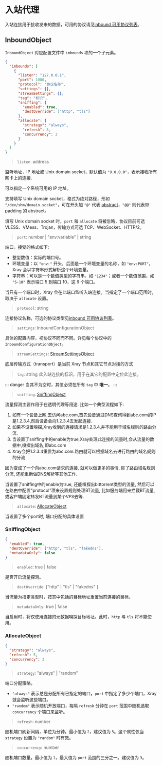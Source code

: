 # 入站代理

入站连接用于接收发来的数据，可用的协议请见[inbound 可用协议列表](../../inbound-protocols)。

## InboundObject

`InboundObject` 对应配置文件中 `inbounds` 项的一个子元素。

```json
{
  "inbounds": [
    {
      "listen": "127.0.0.1",
      "port": 1080,
      "protocol": "协议名称",
      "settings": {},
      "streamSettings": {},
      "tag": "标识",
      "sniffing": {
        "enabled": true,
        "destOverride": ["http", "tls"]
      },
      "allocate": {
        "strategy": "always",
        "refresh": 5,
        "concurrency": 3
      }
    }
  ]
}
```

>`listen`: address

监听地址，IP 地址或 Unix domain socket，默认值为 `"0.0.0.0"`，表示接收所有网卡上的连接.

可以指定一个系统可用的 IP 地址。

支持填写 Unix domain socket，格式为绝对路径，形如 `"/dev/shm/domain.socket"`，可在开头加 `"@"` 代表 [abstract](https://www.man7.org/linux/man-pages/man7/unix.7.html)，`"@@"` 则代表带 padding 的 abstract。

填写 Unix domain socket 时，`port` 和 `allocate` 将被忽略，协议目前可选 VLESS、VMess、Trojan，传输方式可选 TCP、WebSocket、HTTP/2。

>`port`: number | "env:variable" | string

端口。接受的格式如下:

- 整型数值：实际的端口号。
- 环境变量：以 `"env:"` 开头，后面是一个环境变量的名称，如 `"env:PORT"`。Xray 会以字符串形式解析这个环境变量。
- 字符串：可以是一个数值类型的字符串，如 `"1234"`；或者一个数值范围，如 `"5-10"` 表示端口 5 到端口 10，这 6 个端口。

当只有一个端口时，Xray 会在此端口监听入站连接。当指定了一个端口范围时，取决于 `allocate` 设置。

>`protocol`: string

连接协议名称，可选的协议类型见[inbound 可用协议列表](../../inbound-protocols)。

>`settings`: InboundConfigurationObject

具体的配置内容，视协议不同而不同。详见每个协议中的 `InboundConfigurationObject`。

>`streamSettings`: [StreamSettingsObject](../transport#streamsettingsobject)

底层传输方式（transport）是当前 Xray 节点和其它节点对接的方式

>`tag`: string
此入站连接的标识，用于在其它的配置中定位此连接。

::: danger
当其不为空时，其值必须在所有 `tag` 中 **唯一**。
:::

>`sniffing`: [SniffingObject](#sniffingobject)

流量探测主要作用于在透明代理等用途.
比如一个典型流程如下:
1. 如有一个设备上网,去访问abc.com,首先设备通过DNS查询得到abc.com的IP是1.2.3.4,然后设备会向1.2.3.4去发起连接.
2. 如果不设置嗅探,Xray收到的连接请求是1.2.3.4,并不能用于域名规则的路由分流.
3. 当设置了sniffing中的enable为true,Xray处理此连接的流量时,会从流量的数据中,嗅探出域名,即abc.com
4. Xray会把1.2.3.4重置为abc.com.路由就可以根据域名去进行路由的域名规则的分流

因为变成了一个向abc.com请求的连接, 就可以做更多的事情, 除了路由域名规则分流, 还能重新做DNS解析等其他工作.

当设置了sniffing中的enable为true, 还能嗅探出bittorrent类型的流量, 然后可以在路由中配置"protocol"项来设置规则处理BT流量, 比如服务端用来拦截BT流量, 或客户端固定转发BT流量到某个VPS去等.

>`allocate`: [AllocateObject](#allocateobject)

当设置了多个port时, 端口分配的具体设置

### SniffingObject

```json
{
  "enabled": true,
  "destOverride": ["http", "tls", "fakedns"],
  "metadataOnly": false
}
```

>`enabled`: true | false

是否开启流量探测。

>`destOverride`: \["http" | "tls" | "fakedns" \]

当流量为指定类型时，按其中包括的目标地址重置当前连接的目标。

>`metadataOnly`: true | false

当启用时，将仅使用连接的元数据嗅探目标地址。此时，`http` 与 `tls` 将不能使用。

### AllocateObject

```json
{
  "strategy": "always",
  "refresh": 5,
  "concurrency": 3
}
```

>`strategy`: "always" | "random"

端口分配策略。 
- `"always"` 表示总是分配所有已指定的端口，`port` 中指定了多少个端口，Xray 就会监听这些端口。
- `"random"` 表示随机开放端口，每隔 `refresh` 分钟在 `port` 范围中随机选取 `concurrency` 个端口来监听。

>`refresh`: number

随机端口刷新间隔，单位为分钟。最小值为 `2`，建议值为 `5`。这个属性仅当 `strategy` 设置为 `"random"` 时有效。

>`concurrency`: number

随机端口数量。最小值为 `1`，最大值为 `port` 范围的三分之一。建议值为 `3`。
